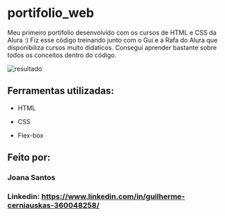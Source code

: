 # portifolio_web
Meu primeiro portifolio desenvolvido com os cursos de HTML e CSS da Alura :)
Fiz esse código treinando junto com o Gui e a Rafa do Alura que disponibiliza cursos muito didaticos. 
Consegui aprender bastante sobre todos os conceitos dentro do código.

![resultado](https://github.com/Guihermee/portifolio_web/assets/125518739/1d444c63-fddc-41bd-9d57-95668eef0d78)


## Ferramentas utilizadas:

* HTML

* CSS

* Flex-box

## Feito por:

### Joana Santos

### Linkedin: https://www.linkedin.com/in/guilherme-cerniauskas-360048258/
